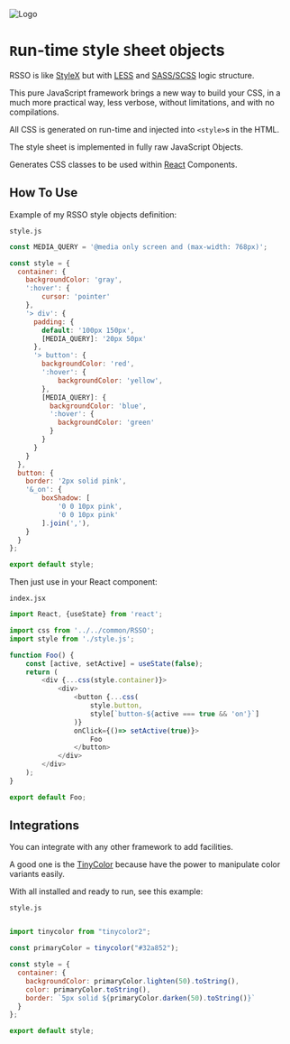 ![Logo](https://raw.githubusercontent.com/rssojs/rsso/main/assets/logo.svg)

# `R`un-time `S`tyle `S`heet `O`bjects

RSSO is like [StyleX](https://stylexjs.com/) but with [LESS](https://lesscss.org/) and [SASS/SCSS](https://sass-lang.com/) logic structure.

This pure JavaScript framework brings a new way to build your CSS, in a much more practical way, less verbose, without limitations, and with no compilations.

All CSS is generated on run-time and injected into `<style>`s in the HTML.

The style sheet is implemented in fully raw JavaScript Objects.

Generates CSS classes to be used within [React](https://react.dev/) Components.


## How To Use

Example of my RSSO style objects definition:

`style.js`

```javascript
const MEDIA_QUERY = '@media only screen and (max-width: 768px)';

const style = {
  container: {
    backgroundColor: 'gray',
    ':hover': {
        cursor: 'pointer'
    },
    '> div': {
      padding: {
        default: '100px 150px',
        [MEDIA_QUERY]: '20px 50px'
      },
      '> button': {
        backgroundColor: 'red',
        ':hover': {
            backgroundColor: 'yellow',
        },
        [MEDIA_QUERY]: {
          backgroundColor: 'blue',
          ':hover': {
            backgroundColor: 'green'
          }
        }
      }
    }
  },
  button: {
    border: '2px solid pink',
    '&_on': {
        boxShadow: [
            '0 0 10px pink',
            '0 0 10px pink'
        ].join(','),
    }
  }
};

export default style;
```

Then just use in your React component:

`index.jsx`

```javascript
import React, {useState} from 'react';

import css from '../../common/RSSO';
import style from './style.js';

function Foo() {
    const [active, setActive] = useState(false);
    return (
        <div {...css(style.container)}>
            <div>
                <button {...css(
                    style.button,
                    style[`button-${active === true && 'on'}`]
                )}
                onClick={()=> setActive(true)}>
                    Foo
                </button>
            </div>
        </div>
    );
}

export default Foo;
```

## Integrations

You can integrate with any other framework to add facilities.

A good one is the [TinyColor](https://github.com/bgrins/TinyColor) because have the power to manipulate color variants easily.

With all installed and ready to run, see this example:

`style.js`

```javascript

import tinycolor from "tinycolor2";

const primaryColor = tinycolor("#32a852");

const style = {
  container: {
    backgroundColor: primaryColor.lighten(50).toString(),
    color: primaryColor.toString(),
    border: `5px solid ${primaryColor.darken(50).toString()}`
  }
};

export default style;
```
